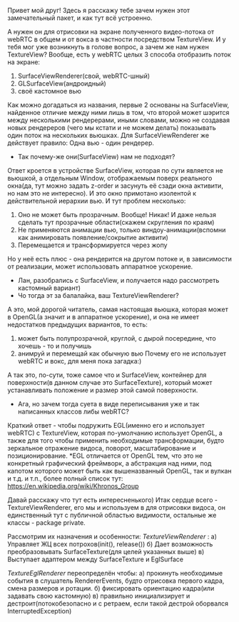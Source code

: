 Привет мой друг! Здесь я расскажу тебе зачем нужен этот замечательный пакет, и как тут всё устроенно.

А нужен он для отрисовки на экране полученного видео-потока от webRTC в общем и от вокса в частности посредством
TextureView. И у тебя мог уже возникнуть в голове вопрос, а зачем же нам нужен TextureView?
Вообще, есть у webRTC целых 3 способа отобразить поток на экране:
1) SurfaceViewRenderer(свой, webRTC-шный)
2) GLSurfaceView(андроидный)
3) своё кастомное вью

Как можно догадаться из названия, первые 2 основаны на SurfaceView, найденное отличие между ними лишь в том, что
второй может шэрится между несколькими рендерерами, иными словами, можно не создавая новых рендереров
(чего мы кстати и не можем делать) показывать один поток на нескольких вьюшках. Для SurfaceViewRenderer же действует правило:
Одна вью - один рендерер.

- Так почему-же они(SurfaceView) нам не подходят?

Ответ кроется в устройстве SurfaceView, которая по сути является не вьюшкой, а отдельным Window, отображаемым поверх
реального окна(да, тут можно задать z-order и засунуть её сзади окна активити, но нам это не интересно).
И это окно примотано изолентой к действительной иерархии вью.
И тут проблем несколько:
1) Оно не может быть прозрачным. Вообще! Никак! И даже нельзя сделать тут прозрачные области(скажем скругления по краям)
2) Не применяются анимации вью, только виндоу-анимации(вспомни как анимировать появление/сокрытие активити)
3) Перемещается и трансформируется через жопу

Но у неё есть плюс - она рендерится на другом потоке и, в зависимости от реализации, может использовать аппаратное
ускорение.

- Лан, разобрались с SurfaceView, и получается надо рассмотреть кастомный вариант)
- Чо тогда эт за балалайка, ваш TextureViewRenderer?

А это, мой дорогой читатель, самая настоящая вьюшка, которая может в OpenGL(а значит и в аппаратное ускорение), и она не
имеет недостатков предыдущих вариантов, то есть:
1) может быть полупрозрачной, круглой, с дырой посередине, что хочешь - то и получишь
2) анимруй и перемещай как обычную вью
Почему его не использует webRTC и вокс, для меня пока загадка:)

А так это, по-сути, тоже самое что и SurfaceView, контейнер для поверхности(в данном случае это SurfaceTexture),
который может устанавливать положение и размер этой самой поверхности.

- Ага, но зачем тогда суета в виде переписывания уже и так написанных классов либы webRTC?

Краткий ответ - чтобы подружить EGL(именно его и использует webRTC) с TextureView,
которая по-умолчанию использует OpenGL, а также для того чтобы применить
необходимые трансформации, будто зеркальное отражение видоса, поворот, масштабирование и позиционирование.
*EGL отличается от OpenGL тем, что это не конкретный графический фреймворк, а абстракция над ними, под капотом которого может
быть как вышеназванный OpenGL, так и вулкан и т.д. и т.п., более полный список тут:
https://en.wikipedia.org/wiki/Khronos_Group

Давай расскажу что тут есть интересненького)
Итак сердце всего - TextureViewRenderer, его мы и используем в для отрисовки видоса, он единственный тут с публичной областью
видимости, остальные же классы - package private.

Рассмотрим их назначения и особенности:
*TextureViewRenderer* :
    а) Управляет ЖЦ всех потрохов(init(), release())
    б) Дает возможность преобразовывать SurfaceTexture(для целей указанных выше)
    в) Выступает адаптером между SurfaceTexture и EglSurface

*TextureEglRenderer* переопределён чтобы:
    а) прокинуть необходимые события в слушатель RendererEvents, будто отрисовка первого кадра, смена размеров и ротации.
    б) фиксировать ориентацию кадра(или задавать свою кастомную)
    в) правильно инициализирует и дестроит(потокобезопасно и с ретраем, если такой дестрой оборвался InterruptedException)
